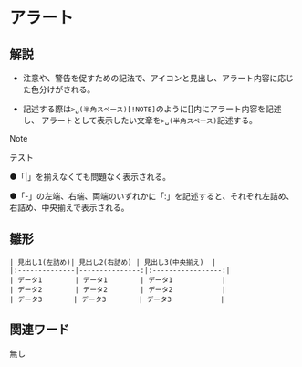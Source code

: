 # アラート  
## 解説  
* 注意や、警告を促すための記法で、アイコンと見出し、アラート内容に応じた色分けがされる。

* 記述する際は`>␣(半角スペース)[!NOTE]`のように[]内にアラート内容を記述し、
  アラートとして表示したい文章を`>␣(半角スペース)`記述する。

> [!NOTE]  
> テスト

  
●「|」を揃えなくても問題なく表示される。  

●「-」の左端、右端、両端のいずれかに「:」を記述すると、それぞれ左詰め、右詰め、中央揃えで表示される。

## 雛形  
```
| 見出し1(左詰め)| 見出し2(右詰め) | 見出し3(中央揃え)  |
|:--------------|---------------:|:-----------------:|
| データ1        | データ1        | データ1            |
| データ2        | データ2        | データ2            |
| データ3      　| データ3        | データ3            |
```
## 関連ワード  
無し
